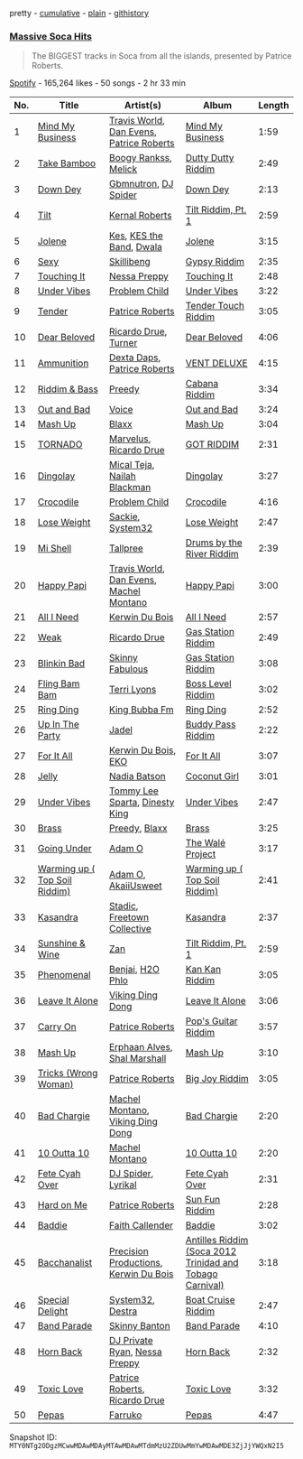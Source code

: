 pretty - [cumulative](/playlists/cumulative/37i9dQZF1DWW7BONj8RiqI.md) - [plain](/playlists/plain/37i9dQZF1DWW7BONj8RiqI) - [githistory](https://github.githistory.xyz/mackorone/spotify-playlist-archive/blob/main/playlists/plain/37i9dQZF1DWW7BONj8RiqI)

### [Massive Soca Hits](https://open.spotify.com/playlist/37i9dQZF1DWW7BONj8RiqI)

> The BIGGEST tracks in Soca from all the islands, presented by Patrice Roberts.

[Spotify](https://open.spotify.com/user/spotify) - 165,264 likes - 50 songs - 2 hr 33 min

| No. | Title | Artist(s) | Album | Length |
|---|---|---|---|---|
| 1 | [Mind My Business](https://open.spotify.com/track/28Nm0rgLcn4OUQTocqoDZO) | [Travis World](https://open.spotify.com/artist/5AVAzwpIu9f3H1oegupPCd), [Dan Evens](https://open.spotify.com/artist/5ZbHn0BqI2WtNqto3qUpzK), [Patrice Roberts](https://open.spotify.com/artist/0crMctn4iXaE3XCHpeBkOt) | [Mind My Business](https://open.spotify.com/album/2e1bm04icZGHLmDKvGBqvY) | 1:59 |
| 2 | [Take Bamboo](https://open.spotify.com/track/1CCES5F70iAo8Mp54uFe9s) | [Boogy Rankss](https://open.spotify.com/artist/2QHmjFlStzFVsLeXo4nfth), [Melick](https://open.spotify.com/artist/6PVJT1HLoXJ1czT0699lfX) | [Dutty Dutty Riddim](https://open.spotify.com/album/3ASAAgP5qgcr1OeqzSMlWe) | 2:49 |
| 3 | [Down Dey](https://open.spotify.com/track/7AGm3aWTaC7LRni0xcrhMw) | [Gbmnutron](https://open.spotify.com/artist/4EfvuRX05W5WiDkij0nTbq), [DJ Spider](https://open.spotify.com/artist/4IIKLm6H0rXxvn6DWNhWcq) | [Down Dey](https://open.spotify.com/album/246WFT6xDiyEoqaAy7YH8F) | 2:13 |
| 4 | [Tilt](https://open.spotify.com/track/4boWnSLvtMns64y7Ns6fYx) | [Kernal Roberts](https://open.spotify.com/artist/7HKpbIsFQsZquxRSSoZiyB) | [Tilt Riddim, Pt\. 1](https://open.spotify.com/album/2uJ638CIojgWY2CA1hFbEi) | 2:59 |
| 5 | [Jolene](https://open.spotify.com/track/6B1si3DuUOmVaWQ53GijZh) | [Kes](https://open.spotify.com/artist/7E6r9S8qCRfZVCjF1A8do6), [KES the Band](https://open.spotify.com/artist/1dghdU4VhWh2b4BMf3scHH), [Dwala](https://open.spotify.com/artist/2Bk5mmhrQfB0kws2HZbpmT) | [Jolene](https://open.spotify.com/album/3S8m8x31vQLl4I4R4gqA88) | 3:15 |
| 6 | [Sexy](https://open.spotify.com/track/1PZUdshUnym8fx88ZlxHzl) | [Skillibeng](https://open.spotify.com/artist/5FkUhnHQ0KC63549LHHtst) | [Gypsy Riddim](https://open.spotify.com/album/08YvGeNRAeMGWcfVjN7cyb) | 2:35 |
| 7 | [Touching It](https://open.spotify.com/track/4NEQTpycpClfeoceWGzDN9) | [Nessa Preppy](https://open.spotify.com/artist/17pN02mO1kZSkaic9K3ipT) | [Touching It](https://open.spotify.com/album/6gS7HElZE2nMrTItx15j5B) | 2:48 |
| 8 | [Under Vibes](https://open.spotify.com/track/1Spx6aeKCATnqGXA1x5uiE) | [Problem Child](https://open.spotify.com/artist/1lE1SGLNabSpBbJB9A9qtU) | [Under Vibes](https://open.spotify.com/album/1uwIw4s4d30p9lcKhjhYf2) | 3:22 |
| 9 | [Tender](https://open.spotify.com/track/15ZCVWArG1AjHG51AfjeHU) | [Patrice Roberts](https://open.spotify.com/artist/0crMctn4iXaE3XCHpeBkOt) | [Tender Touch Riddim](https://open.spotify.com/album/1FbJ7I3RlQUMiZ91Vq16G0) | 3:05 |
| 10 | [Dear Beloved](https://open.spotify.com/track/549aq4KA3GaYYEThjNlLg2) | [Ricardo Drue](https://open.spotify.com/artist/1YxLPEyDduTjPEBWKA2BmF), [Turner](https://open.spotify.com/artist/6GOXDmGRGlW4EBQLIZbY0E) | [Dear Beloved](https://open.spotify.com/album/7Ihv7zn6dwgVKXxjnC7Np0) | 4:06 |
| 11 | [Ammunition](https://open.spotify.com/track/2UFDkkQAVpCmDS0YW33pdi) | [Dexta Daps](https://open.spotify.com/artist/28UDeKu2FPrU0T7dpUiSGY), [Patrice Roberts](https://open.spotify.com/artist/0crMctn4iXaE3XCHpeBkOt) | [VENT DELUXE](https://open.spotify.com/album/7MyHCz9ZMfRlIpfs4ov6Cq) | 4:15 |
| 12 | [Riddim & Bass](https://open.spotify.com/track/1OrHIUiYuzEgX80czWFXhJ) | [Preedy](https://open.spotify.com/artist/5WYAHpwcYoSdCz5nXebrKn) | [Cabana Riddim](https://open.spotify.com/album/2cUIR4WKQ1LC5mGPKCYJPy) | 3:34 |
| 13 | [Out and Bad](https://open.spotify.com/track/2ycagZcHEqX3rPC44TIf5P) | [Voice](https://open.spotify.com/artist/61buXyJGplh38VDpEaB2ds) | [Out and Bad](https://open.spotify.com/album/3yOplnxQdhPRwwv2IXH9kJ) | 3:24 |
| 14 | [Mash Up](https://open.spotify.com/track/3mjcA6BYyvTgieoaoEtJxn) | [Blaxx](https://open.spotify.com/artist/5ix3RWfREDkS8yiuklSrjM) | [Mash Up](https://open.spotify.com/album/5zz01v5QiZmweXPy0ctPmV) | 3:04 |
| 15 | [TORNADO](https://open.spotify.com/track/5Fo66Lvv2YfghvWHreiK9U) | [Marvelus](https://open.spotify.com/artist/5p6jMuErecfkJtueqF72zo), [Ricardo Drue](https://open.spotify.com/artist/1YxLPEyDduTjPEBWKA2BmF) | [GOT RIDDIM](https://open.spotify.com/album/7Epy9Zooq4QcV2PBHM7eAF) | 2:31 |
| 16 | [Dingolay](https://open.spotify.com/track/4v3Av8xmWJyn0JLBX29h2k) | [Mical Teja](https://open.spotify.com/artist/3hAEV7AsItFtYdftNNxSMu), [Nailah Blackman](https://open.spotify.com/artist/1K23l3n63BTCtIMm0TyS4c) | [Dingolay](https://open.spotify.com/album/1iavPUafWYJWcstenET7ex) | 3:27 |
| 17 | [Crocodile](https://open.spotify.com/track/5mLuvQ7HZqBxe6R2SU5GKn) | [Problem Child](https://open.spotify.com/artist/1lE1SGLNabSpBbJB9A9qtU) | [Crocodile](https://open.spotify.com/album/58dFumYH9rF8pfqGb3sqa5) | 4:16 |
| 18 | [Lose Weight](https://open.spotify.com/track/4ZxNX6lwbBJjOY3cg57L46) | [Sackie](https://open.spotify.com/artist/2fZJnsBgeBQfyjpdLAa6yh), [System32](https://open.spotify.com/artist/7otiKgm5qrgugGPiW4by20) | [Lose Weight](https://open.spotify.com/album/3jHQ2GrFQlLS71PoqIpIRF) | 2:47 |
| 19 | [Mi Shell](https://open.spotify.com/track/7b0R5v7Fdzx6BuiwCU41Nh) | [Tallpree](https://open.spotify.com/artist/26XGjOXHl9VOiPtxXakyLE) | [Drums by the River Riddim](https://open.spotify.com/album/6rK4ta4BOvpkl06PXD5rdK) | 2:39 |
| 20 | [Happy Papi](https://open.spotify.com/track/39YdhPUMInQJYoUN10pXV6) | [Travis World](https://open.spotify.com/artist/5AVAzwpIu9f3H1oegupPCd), [Dan Evens](https://open.spotify.com/artist/5ZbHn0BqI2WtNqto3qUpzK), [Machel Montano](https://open.spotify.com/artist/6wxP7SSzfvi21Cnl8JicdQ) | [Happy Papi](https://open.spotify.com/album/2toHXbny2GgQQtVcj7kEud) | 3:00 |
| 21 | [All I Need](https://open.spotify.com/track/6F721B9BrRiEiSTyK554rZ) | [Kerwin Du Bois](https://open.spotify.com/artist/1yzePBgnaJhaFDpgt7MpxA) | [All I Need](https://open.spotify.com/album/5tJt1IXP2O1bI3IOwCFgBy) | 2:57 |
| 22 | [Weak](https://open.spotify.com/track/4TNpd91LNGPTlSvbTh5i0Y) | [Ricardo Drue](https://open.spotify.com/artist/1YxLPEyDduTjPEBWKA2BmF) | [Gas Station Riddim](https://open.spotify.com/album/4hBtvACfUm2HTY9SkLGTBY) | 2:49 |
| 23 | [Blinkin Bad](https://open.spotify.com/track/5os0fpMF0zgXbwKG8HYPew) | [Skinny Fabulous](https://open.spotify.com/artist/56BHYURgbka2nQbBy8XZ3x) | [Gas Station Riddim](https://open.spotify.com/album/4hBtvACfUm2HTY9SkLGTBY) | 3:08 |
| 24 | [Fling Bam Bam](https://open.spotify.com/track/19kJGPG46e0AoKQLTurWMv) | [Terri Lyons](https://open.spotify.com/artist/54Pc87vBkLMKbQfrd7ZWxF) | [Boss Level Riddim](https://open.spotify.com/album/10JM7uuHU8vIjQvkGvkQb6) | 3:02 |
| 25 | [Ring Ding](https://open.spotify.com/track/1kzUFwXQdAC3rkEJS2Zmf0) | [King Bubba Fm](https://open.spotify.com/artist/5c0GuKNlRiK90pq5FPaR78) | [Ring Ding](https://open.spotify.com/album/1MBts8CQTKhPGpr7tYoLnS) | 2:52 |
| 26 | [Up In The Party](https://open.spotify.com/track/27DPusjnPmFU2ocLC4hUlc) | [Jadel](https://open.spotify.com/artist/7KyDUKtDsgx2cXDCaywYWH) | [Buddy Pass Riddim](https://open.spotify.com/album/4A6riOxllXc7umV09PSViF) | 2:22 |
| 27 | [For It All](https://open.spotify.com/track/1c0M02hy4rf3DGfaRYDv1E) | [Kerwin Du Bois](https://open.spotify.com/artist/1yzePBgnaJhaFDpgt7MpxA), [EKO](https://open.spotify.com/artist/2kYYzFOPRggkxpP5JJ15jY) | [For It All](https://open.spotify.com/album/41JtJvR4pdVVfWkDBSr6su) | 3:07 |
| 28 | [Jelly](https://open.spotify.com/track/006mLMXWKbv6RrHGTWpY3f) | [Nadia Batson](https://open.spotify.com/artist/1m1PGW9tdZRXYn85Bh3w9t) | [Coconut Girl](https://open.spotify.com/album/6KohWNMUynz1OcxilOEFrh) | 3:01 |
| 29 | [Under Vibes](https://open.spotify.com/track/215ZmzxKM5wvA21wDROT2k) | [Tommy Lee Sparta](https://open.spotify.com/artist/2yHxc12dEUiLXNeqUadxBh), [Dinesty King](https://open.spotify.com/artist/7kK7bhNgnXrtXjXfN7E3Z0) | [Under Vibes](https://open.spotify.com/album/5tza4qz0lu2wPRAAD1hJ4d) | 2:47 |
| 30 | [Brass](https://open.spotify.com/track/0m3MH6inL2emHj0KtFcLyU) | [Preedy](https://open.spotify.com/artist/5WYAHpwcYoSdCz5nXebrKn), [Blaxx](https://open.spotify.com/artist/5ix3RWfREDkS8yiuklSrjM) | [Brass](https://open.spotify.com/album/4AuHzwI04u2KmaUMZb6eHK) | 3:25 |
| 31 | [Going Under](https://open.spotify.com/track/4tOUf7lkkYruBFzUk9Hd48) | [Adam O](https://open.spotify.com/artist/38ukb6qHfxV6H2SUerkx9M) | [The Walé Project](https://open.spotify.com/album/0ISnwh4dunq4gUPT9TsmMq) | 3:17 |
| 32 | [Warming up \( Top Soil Riddim\)](https://open.spotify.com/track/5yGvLAXhtKq4fruVpwkumv) | [Adam O](https://open.spotify.com/artist/38ukb6qHfxV6H2SUerkx9M), [AkaiiUsweet](https://open.spotify.com/artist/1jMUtFpjX61sjfVXlSM81W) | [Warming up \( Top Soil Riddim\)](https://open.spotify.com/album/4b2iRZmikTGAD9l9YgoFKu) | 2:41 |
| 33 | [Kasandra](https://open.spotify.com/track/465uwaHwIbasa0Q4EcK3YM) | [Stadic](https://open.spotify.com/artist/4mk1ScvOUkuQzzCZpT6bc0), [Freetown Collective](https://open.spotify.com/artist/4OD7vSNDpVB2VxTbifT8fG) | [Kasandra](https://open.spotify.com/album/2qxti8VFUyX4aQXIKohedA) | 2:37 |
| 34 | [Sunshine & Wine](https://open.spotify.com/track/3YndpKRv8SEFa9Vlt4RrPY) | [Zan](https://open.spotify.com/artist/1haqgRolPY1hNYYq1cMlJM) | [Tilt Riddim, Pt\. 1](https://open.spotify.com/album/2uJ638CIojgWY2CA1hFbEi) | 2:59 |
| 35 | [Phenomenal](https://open.spotify.com/track/0je6V9ncHTbyl1kXDo5RXc) | [Benjai](https://open.spotify.com/artist/7mD8DNhQrjw6SmuWoMTlo8), [H2O Phlo](https://open.spotify.com/artist/0H1pzsWlSZ7e2lrl3DoWN2) | [Kan Kan Riddim](https://open.spotify.com/album/04tLlQLSO4qOyFVDZyhG3Y) | 3:05 |
| 36 | [Leave It Alone](https://open.spotify.com/track/0hmPrKAzINJ7uF0Lplujiw) | [Viking Ding Dong](https://open.spotify.com/artist/2vQWBz2IFxhcvg06vd9spK) | [Leave It Alone](https://open.spotify.com/album/3jq2dxPxhY68zowXMq3sB2) | 3:06 |
| 37 | [Carry On](https://open.spotify.com/track/4trbSqUbXaoBoAPLKu2Ydb) | [Patrice Roberts](https://open.spotify.com/artist/0crMctn4iXaE3XCHpeBkOt) | [Pop's Guitar Riddim](https://open.spotify.com/album/4wQOygGteHTa1gxraUG5zg) | 3:57 |
| 38 | [Mash Up](https://open.spotify.com/track/4aoNC3tF8z1wxhJ0ysQGFR) | [Erphaan Alves](https://open.spotify.com/artist/7JCisiTi3MGNkDHIXuEf0w), [Shal Marshall](https://open.spotify.com/artist/7mds6P3MvNyCg7l2QFpx6d) | [Mash Up](https://open.spotify.com/album/3oKIMBVHVEB6O62tRjR2rQ) | 3:10 |
| 39 | [Tricks \(Wrong Woman\)](https://open.spotify.com/track/3xIeC9R1gdqzWop8IH2Uii) | [Patrice Roberts](https://open.spotify.com/artist/0crMctn4iXaE3XCHpeBkOt) | [Big Joy Riddim](https://open.spotify.com/album/58893MpG9cFV2KKqwbeThZ) | 3:05 |
| 40 | [Bad Chargie](https://open.spotify.com/track/1n1IsZ2qpSG13H2HdKEl8o) | [Machel Montano](https://open.spotify.com/artist/6wxP7SSzfvi21Cnl8JicdQ), [Viking Ding Dong](https://open.spotify.com/artist/2vQWBz2IFxhcvg06vd9spK) | [Bad Chargie](https://open.spotify.com/album/78VuycOHtyffAFMjIxDkP6) | 2:20 |
| 41 | [10 Outta 10](https://open.spotify.com/track/7pLekRLFessQEXoPhw5jB3) | [Machel Montano](https://open.spotify.com/artist/6wxP7SSzfvi21Cnl8JicdQ) | [10 Outta 10](https://open.spotify.com/album/1Ekae0nx8S2LySjBnMb1hq) | 2:20 |
| 42 | [Fete Cyah Over](https://open.spotify.com/track/1oA7q6OHpUgRyV4cjs5Syy) | [DJ Spider](https://open.spotify.com/artist/4IIKLm6H0rXxvn6DWNhWcq), [Lyrikal](https://open.spotify.com/artist/35KCSzO0sDCLggvo39D9ng) | [Fete Cyah Over](https://open.spotify.com/album/7yMiqo1Voc33P4nTalAoag) | 2:31 |
| 43 | [Hard on Me](https://open.spotify.com/track/2wUWtjefFvyOBS1pinhEzz) | [Patrice Roberts](https://open.spotify.com/artist/0crMctn4iXaE3XCHpeBkOt) | [Sun Fun Riddim](https://open.spotify.com/album/5wnW0RQc0gCpiEAKTMZ5Vd) | 2:28 |
| 44 | [Baddie](https://open.spotify.com/track/4tlgccJjMDLc29R9qhkKdz) | [Faith Callender](https://open.spotify.com/artist/5p6XUkurST6rtnoYETb57o) | [Baddie](https://open.spotify.com/album/4zuzXBcdQc98Ftd1RC6dnL) | 3:02 |
| 45 | [Bacchanalist](https://open.spotify.com/track/5HgYDywJjr19X20XDHr1qQ) | [Precision Productions](https://open.spotify.com/artist/5selbVFrTsq2rTkqPWrHiA), [Kerwin Du Bois](https://open.spotify.com/artist/1yzePBgnaJhaFDpgt7MpxA) | [Antilles Riddim \(Soca 2012 Trinidad and Tobago Carnival\)](https://open.spotify.com/album/6UZiTsFyDpUdq4Feei6wF7) | 3:18 |
| 46 | [Special Delight](https://open.spotify.com/track/5Pm8oqFW021lbkX0EsiJG4) | [System32](https://open.spotify.com/artist/7otiKgm5qrgugGPiW4by20), [Destra](https://open.spotify.com/artist/0xMFjTpcN1zaf1ZU5NaNmk) | [Boat Cruise Riddim](https://open.spotify.com/album/2ydLKJOG6p9nszhtXJSPwD) | 2:47 |
| 47 | [Band Parade](https://open.spotify.com/track/5SlZRyJO2SgRrRwLz48NmD) | [Skinny Banton](https://open.spotify.com/artist/17mmOxzEgy1HQsEhsXvcO6) | [Band Parade](https://open.spotify.com/album/6jXr4E3rxL6gXXfophsJH1) | 4:10 |
| 48 | [Horn Back](https://open.spotify.com/track/6YfmxW3qsJ0RnJEzmIYoLO) | [DJ Private Ryan](https://open.spotify.com/artist/1ODw2LIpFN4MPGnah95PBp), [Nessa Preppy](https://open.spotify.com/artist/17pN02mO1kZSkaic9K3ipT) | [Horn Back](https://open.spotify.com/album/5cRFcFvjeKbLPaF4iGxSoI) | 2:32 |
| 49 | [Toxic Love](https://open.spotify.com/track/6FdiXkhry8vFGEBiOTc9nW) | [Patrice Roberts](https://open.spotify.com/artist/0crMctn4iXaE3XCHpeBkOt), [Ricardo Drue](https://open.spotify.com/artist/1YxLPEyDduTjPEBWKA2BmF) | [Toxic Love](https://open.spotify.com/album/11UfrXlUFcK3pjfQOjzdMr) | 3:32 |
| 50 | [Pepas](https://open.spotify.com/track/5fwSHlTEWpluwOM0Sxnh5k) | [Farruko](https://open.spotify.com/artist/329e4yvIujISKGKz1BZZbO) | [Pepas](https://open.spotify.com/album/2A5ksnhz7YWbRLvFMjX1j1) | 4:47 |

Snapshot ID: `MTY0NTg2ODgzMCwwMDAwMDAyMTAwMDAwMTdmMzU2ZDUwMmYwMDAwMDE3ZjJjYWQxN2I5`

